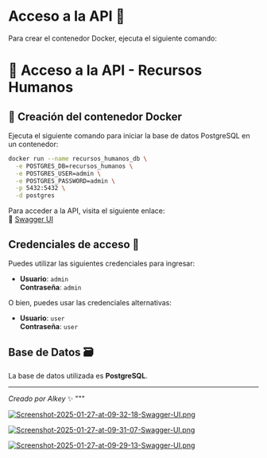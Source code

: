 # Acceso a la API 🚀

Para crear el contenedor Docker, ejecuta el siguiente comando:

# 📡 Acceso a la API - Recursos Humanos

## 🐳 Creación del contenedor Docker

Ejecuta el siguiente comando para iniciar la base de datos PostgreSQL en un contenedor:

```bash
docker run --name recursos_humanos_db \
  -e POSTGRES_DB=recursos_humanos \
  -e POSTGRES_USER=admin \
  -e POSTGRES_PASSWORD=admin \
  -p 5432:5432 \
  -d postgres
```

Para acceder a la API, visita el siguiente enlace:  
🔗 [Swagger UI](http://localhost:8080/swagger-ui/index.html)

## Credenciales de acceso 🔑

Puedes utilizar las siguientes credenciales para ingresar:

- **Usuario**: `admin`  
  **Contraseña**: `admin`

O bien, puedes usar las credenciales alternativas:

- **Usuario**: `user`  
  **Contraseña**: `user`

## Base de Datos 🗃️

La base de datos utilizada es **PostgreSQL**.

---

*Creado por Alkey* ✨
      """

[![Screenshot-2025-01-27-at-09-32-18-Swagger-UI.png](https://i.postimg.cc/bJD3T91m/Screenshot-2025-01-27-at-09-32-18-Swagger-UI.png)](https://postimg.cc/1nSGR6CF)


[![Screenshot-2025-01-27-at-09-31-07-Swagger-UI.png](https://i.postimg.cc/HsGP6RZX/Screenshot-2025-01-27-at-09-31-07-Swagger-UI.png)](https://postimg.cc/nMkkzRth)


[![Screenshot-2025-01-27-at-09-29-13-Swagger-UI.png](https://i.postimg.cc/L4JrCzHK/Screenshot-2025-01-27-at-09-29-13-Swagger-UI.png)](https://postimg.cc/8sVKsfJt)




